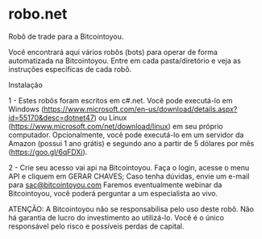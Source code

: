 # robo.net
Robô de trade para a Bitcointoyou.

Você encontrará aqui vários robôs (bots) para operar de forma automatizada na Bitcointoyou. Entre em cada pasta/diretório e veja as instruções específicas de cada robô.

Instalação

1 - Estes robôs foram escritos em c#.net. Você pode executá-lo em Windows (https://www.microsoft.com/en-us/download/details.aspx?id=55170&desc=dotnet47) ou Linux (https://www.microsoft.com/net/download/linux) em seu próprio computador.
Opcionalmente, você pode executá-lo em um servidor da Amazon (possui 1 ano grátis) e segundo ano a partir de 5 dólares por mês (https://goo.gl/6qFDXi).

2 - Crie seu acesso vai api na Bitcointoyou. Faça o login, acesse o menu API e cliquem em GERAR CHAVES;
Caso tenha dúvidas, envie um e-mail para sac@bitcointoyou.com
Faremos eventualmente webinar da Bitcointoyou, você poderá perguntar a um especialista ao vivo.

ATENÇÃO: A Bitcointoyou não se responsabilisa pelo uso deste robô. Não há garantia de lucro do investimento ao utilizá-lo. Você é o único responsável pelo risco e possíveis perdas de capital. 
